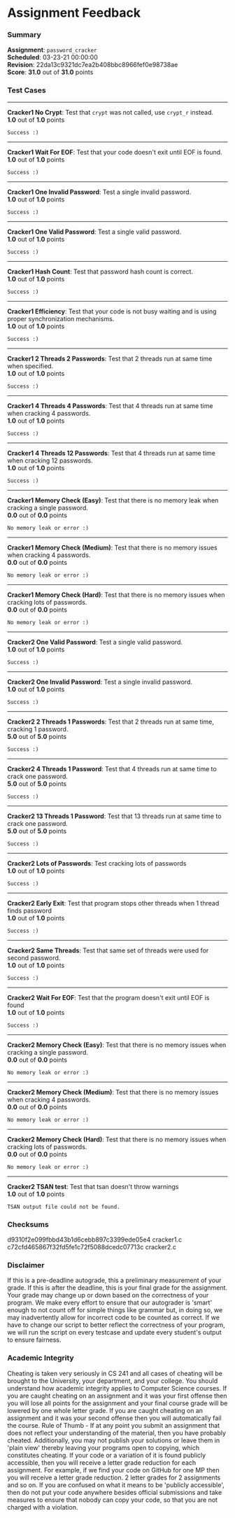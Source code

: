 # Assignment Feedback

### Summary

**Assignment**: `password_cracker`  
**Scheduled**: 03-23-21 00:00:00  
**Revision**: 22da13c9321dc7ea2b408bbc8966fef0e98738ae  
**Score**: **31.0** out of **31.0** points

### Test Cases
---

**Cracker1 No Crypt**: Test that `crypt` was not called, use `crypt_r` instead.  
**1.0** out of **1.0** points
```
Success :)
```
---

**Cracker1 Wait For EOF**: Test that your code doesn't exit until EOF is found.  
**1.0** out of **1.0** points
```
Success :)
```
---

**Cracker1 One Invalid Password**: Test a single invalid password.  
**1.0** out of **1.0** points
```
Success :)
```
---

**Cracker1 One Valid Password**: Test a single valid password.  
**1.0** out of **1.0** points
```
Success :)
```
---

**Cracker1 Hash Count**: Test that password hash count is correct.  
**1.0** out of **1.0** points
```
Success :)
```
---

**Cracker1 Efficiency**: Test that your code is not busy waiting and is using proper synchronization mechanisms.  
**1.0** out of **1.0** points
```
Success :)
```
---

**Cracker1 2 Threads 2 Passwords**: Test that 2 threads run at same time when specified.  
**1.0** out of **1.0** points
```
Success :)
```
---

**Cracker1 4 Threads 4 Passwords**: Test that 4 threads run at same time when cracking 4 passwords.  
**1.0** out of **1.0** points
```
Success :)
```
---

**Cracker1 4 Threads 12 Passwords**: Test that 4 threads run at same time when cracking 12 passwords.  
**1.0** out of **1.0** points
```
Success :)
```
---

**Cracker1 Memory Check (Easy)**: Test that there is no memory leak when cracking a single password.  
**0.0** out of **0.0** points
```
No memory leak or error :)
```
---

**Cracker1 Memory Check (Medium)**: Test that there is no memory issues when cracking 4 passwords.  
**0.0** out of **0.0** points
```
No memory leak or error :)
```
---

**Cracker1 Memory Check (Hard)**: Test that there is no memory issues when cracking lots of passwords.  
**0.0** out of **0.0** points
```
No memory leak or error :)
```
---

**Cracker2 One Valid Password**: Test a single valid password.  
**1.0** out of **1.0** points
```
Success :)
```
---

**Cracker2 One Invalid Password**: Test a single invalid password.  
**1.0** out of **1.0** points
```
Success :)
```
---

**Cracker2 2 Threads 1 Passwords**: Test that 2 threads run at same time, cracking 1 password.  
**5.0** out of **5.0** points
```
Success :)
```
---

**Cracker2 4 Threads 1 Password**: Test that 4 threads run at same time to crack one password.  
**5.0** out of **5.0** points
```
Success :)
```
---

**Cracker2 13 Threads 1 Password**: Test that 13 threads run at same time to crack one password.  
**5.0** out of **5.0** points
```
Success :)
```
---

**Cracker2 Lots of Passwords**: Test cracking lots of passwords  
**1.0** out of **1.0** points
```
Success :)
```
---

**Cracker2 Early Exit**: Test that program stops other threads when 1 thread finds password  
**1.0** out of **1.0** points
```
Success :)
```
---

**Cracker2 Same Threads**: Test that same set of threads were used for second password.  
**1.0** out of **1.0** points
```
Success :)
```
---

**Cracker2 Wait For EOF**: Test that the program doesn't exit until EOF is found  
**1.0** out of **1.0** points
```
Success :)
```
---

**Cracker2 Memory Check (Easy)**: Test that there is no memory issues when cracking a single password.  
**0.0** out of **0.0** points
```
No memory leak or error :)
```
---

**Cracker2 Memory Check (Medium)**: Test that there is no memory issues when cracking 4 passwords.  
**0.0** out of **0.0** points
```
No memory leak or error :)
```
---

**Cracker2 Memory Check (Hard)**: Test that there is no memory issues when cracking lots of passwords.  
**0.0** out of **0.0** points
```
No memory leak or error :)
```
---

**Cracker2 TSAN test**: Test that tsan doesn't throw warnings  
**1.0** out of **1.0** points
```
TSAN output file could not be found.
```
### Checksums

d9310f2e099fbbd43b1d6cebb897c3399ede05e4 cracker1.c  
c72cfd465867f32fd5fe1c72f5088dcedc07713c cracker2.c


### Disclaimer
If this is a pre-deadline autograde, this a preliminary measurement of your grade.
If this is after the deadline, this is your final grade for the assignment.
Your grade may change up or down based on the correctness of your program.
We make every effort to ensure that our autograder is 'smart' enough to not count off
for simple things like grammar but, in doing so, we may inadvertently allow for
incorrect code to be counted as correct.
If we have to change our script to better reflect the correctness of your program,
we will run the script on every testcase and update every student's output to ensure fairness.



### Academic Integrity
Cheating is taken very seriously in CS 241 and all cases of cheating will be brought to the University, your department, and your college.
You should understand how academic integrity applies to Computer Science courses.
If you are caught cheating on an assignment and it was your first offense then you will lose all points for the assignment and your final course
grade will be lowered by one whole letter grade. If you are caught cheating on an assignment and it was your second offense then you will automatically fail the course.
Rule of Thumb - If at any point you submit an assignment that does not reflect your understanding of the material, then you have probably cheated.
Additionally, you may not publish your solutions or leave them in 'plain view' thereby leaving your programs open to copying, which constitutes cheating.
If your code or a variation of it is found publicly accessible, then you will receive a letter grade reduction for each assignment.
For example, if we find your code on GitHub for one MP then you will receive a letter grade reduction. 2 letter grades for 2 assignments and so on.
If you are confused on what it means to be 'publicly accessible', then do not put your code anywhere besides official submissions and take measures
to ensure that nobody can copy your code, so that you are not charged with a violation.


